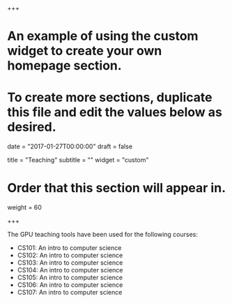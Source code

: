 +++
# An example of using the custom widget to create your own homepage section.
# To create more sections, duplicate this file and edit the values below as desired.

date = "2017-01-27T00:00:00"
draft = false

title = "Teaching"
subtitle = ""
widget = "custom"

# Order that this section will appear in.
weight = 60

+++

The GPU teaching tools have been used for the following courses:

- CS101: An intro to computer science
- CS102: An intro to computer science
- CS103: An intro to computer science
- CS104: An intro to computer science
- CS105: An intro to computer science
- CS106: An intro to computer science
- CS107: An intro to computer science
